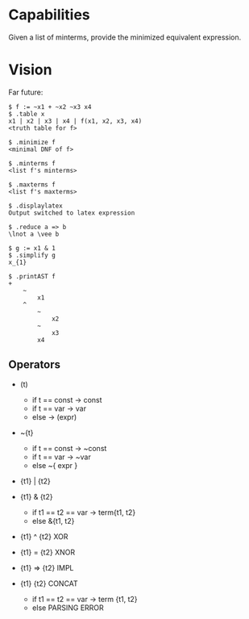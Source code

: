# Capabilities 
Given a list of minterms, provide the minimized equivalent expression.

# Vision
Far future:

```
$ f := ~x1 + ~x2 ~x3 x4 
$ .table x 
x1 | x2 | x3 | x4 | f(x1, x2, x3, x4)
<truth table for f> 

$ .minimize f 
<minimal DNF of f> 

$ .minterms f 
<list f's minterms>

$ .maxterms f 
<list f's maxterms> 

$ .displaylatex 
Output switched to latex expression 

$ .reduce a => b 
\lnot a \vee b 

$ g := x1 & 1 
$ .simplify g 
x_{1} 

$ .printAST f 
+
    ~
        x1 
    ^
        ~
            x2 
        ~
            x3 
        x4 
```

## Operators
- (t) 
    - if t == const -> const 
    - if t == var -> var 
    - else -> (expr) 
- ~{t}
    - if t == const -> ~const 
    - if t == var -> ~var 
    - else ~{ expr }
- {t1} | {t2} 
- {t1} & {t2}
    - if t1 == t2 == var -> term{t1, t2}
    - else &{t1, t2} 
- {t1} ^ {t2} XOR 
- {t1} = {t2} XNOR
- {t1} => {t2} IMPL 

- {t1} {t2} CONCAT 
    - if t1 == t2 == var -> term {t1, t2}
    - else PARSING ERROR 









